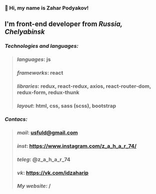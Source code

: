 ### 👋 Hi, my name is **Zahar Podyakov**!
## I'm **front-end developer** from *Russia, Сhelyabinsk*

### *Technologies and languages:*
> ### *languages*: js
> ### *frameworks*: react
> ### *libraries*: redux, react-redux, axios, react-router-dom, redux-form, redux-thunk
> ### *layout*: html, css, sass (scss), bootstrap

### *Contacs:*
> ### *mail*: usfuld@gmail.com
> ### *inst*: https://www.instagram.com/z_a_h_a_r_74/
> ### *teleg*: @z_a_h_a_r_74
> ### *vk*: https://vk.com/idzaharip
> ### *My website*: /
 
